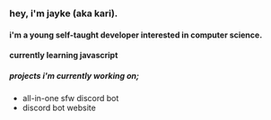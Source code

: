 ### hey, i'm jayke (aka kari).
#### i'm a young self-taught developer interested in computer science.

#### currently learning javascript

##### projects i'm currently working on;

- all-in-one sfw discord bot
- discord bot website
